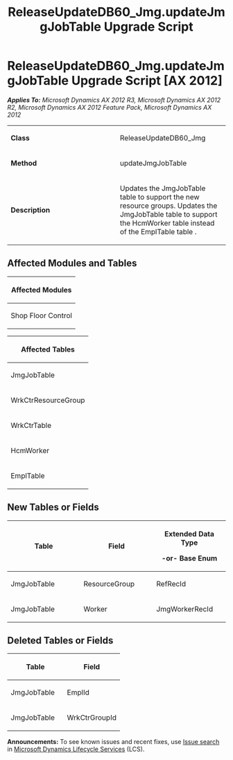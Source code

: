 ﻿---
title: ReleaseUpdateDB60_Jmg.updateJmgJobTable Upgrade Script
TOCTitle: ReleaseUpdateDB60_Jmg.updateJmgJobTable Upgrade Script
ms:assetid: 92632848-f43d-ddb1-6d63-eaaa439d937d
ms:mtpsurl: https://msdn.microsoft.com/en-us/library/JJ736609(v=AX.60)
ms:contentKeyID: 49709796
ms.date: 05/18/2015
mtps_version: v=AX.60
---

# ReleaseUpdateDB60\_Jmg.updateJmgJobTable Upgrade Script [AX 2012]


_**Applies To:** Microsoft Dynamics AX 2012 R3, Microsoft Dynamics AX 2012 R2, Microsoft Dynamics AX 2012 Feature Pack, Microsoft Dynamics AX 2012_

<table>
<colgroup>
<col style="width: 50%" />
<col style="width: 50%" />
</colgroup>
<tbody>
<tr class="odd">
<td><p><strong>Class</strong></p></td>
<td><p>ReleaseUpdateDB60_Jmg</p></td>
</tr>
<tr class="even">
<td><p><strong>Method</strong></p></td>
<td><p>updateJmgJobTable</p></td>
</tr>
<tr class="odd">
<td><p><strong>Description</strong></p></td>
<td><p>Updates the JmgJobTable table to support the new resource groups. Updates the JmgJobTable table to support the HcmWorker table instead of the EmplTable table .</p></td>
</tr>
</tbody>
</table>


## Affected Modules and Tables

<table>
<colgroup>
<col style="width: 100%" />
</colgroup>
<thead>
<tr class="header">
<th><p>Affected Modules</p></th>
</tr>
</thead>
<tbody>
<tr class="odd">
<td><p>Shop Floor Control</p></td>
</tr>
</tbody>
</table>


<table>
<colgroup>
<col style="width: 100%" />
</colgroup>
<thead>
<tr class="header">
<th><p>Affected Tables</p></th>
</tr>
</thead>
<tbody>
<tr class="odd">
<td><p>JmgJobTable</p></td>
</tr>
<tr class="even">
<td><p>WrkCtrResourceGroup</p></td>
</tr>
<tr class="odd">
<td><p>WrkCtrTable</p></td>
</tr>
<tr class="even">
<td><p>HcmWorker</p></td>
</tr>
<tr class="odd">
<td><p>EmplTable</p></td>
</tr>
</tbody>
</table>


## New Tables or Fields

<table>
<colgroup>
<col style="width: 33%" />
<col style="width: 33%" />
<col style="width: 33%" />
</colgroup>
<thead>
<tr class="header">
<th><p>Table</p></th>
<th><p>Field</p></th>
<th><p>Extended Data Type</p>
<p>-or- Base Enum</p></th>
</tr>
</thead>
<tbody>
<tr class="odd">
<td><p>JmgJobTable</p></td>
<td><p>ResourceGroup</p></td>
<td><p>RefRecId</p></td>
</tr>
<tr class="even">
<td><p>JmgJobTable</p></td>
<td><p>Worker</p></td>
<td><p>JmgWorkerRecId</p></td>
</tr>
</tbody>
</table>


## Deleted Tables or Fields

<table>
<colgroup>
<col style="width: 50%" />
<col style="width: 50%" />
</colgroup>
<thead>
<tr class="header">
<th><p>Table</p></th>
<th><p>Field</p></th>
</tr>
</thead>
<tbody>
<tr class="odd">
<td><p>JmgJobTable</p></td>
<td><p>EmplId</p></td>
</tr>
<tr class="even">
<td><p>JmgJobTable</p></td>
<td><p>WrkCtrGroupId</p></td>
</tr>
</tbody>
</table>

  
**Announcements:** To see known issues and recent fixes, use [Issue search](http://go.microsoft.com/fwlink/?linkid=389258) in [Microsoft Dynamics Lifecycle Services](http://go.microsoft.com/fwlink/?linkid=306505) (LCS).

